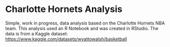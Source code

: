 # Charlotte Hornets Analysis
 Simple, work in progress, data analysis based on the Charlotte Hornets NBA team.
 This analysis used an R Notebook and was created in RStudio.
The data is from a Kaggle dataset: https://www.kaggle.com/datasets/wyattowalsh/basketball
